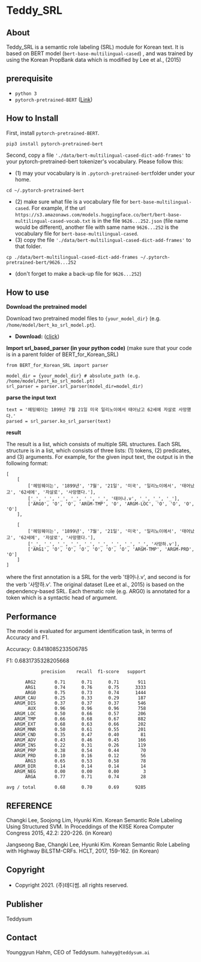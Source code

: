 # Teddy_SRL

## About
Teddy_SRL is a semantic role labeling (SRL) module for Korean text. 
It is based on BERT model (`bert-base-multilingual-cased`) , and was trained by using the Korean PropBank data which is modified by Lee et al., (2015)

## prerequisite
* `python 3`
* `pytorch-pretrained-BERT` ([Link](https://github.com/huggingface/pytorch-pretrained-BERT))

## How to Install 
First, install `pytorch-pretrained-BERT`.
```
pip3 install pytorch-pretrained-bert
```
Second, copy a file `'./data/bert-multilingual-cased-dict-add-frames'` to your pytorch-pretrained-bert tokenizer's vocabulary.
Please follow this:
* (1) may your vocabulary is in `.pytorch-pretrained-bert`folder under your home. 
```
cd ~/.pytorch-pretrained-bert
```
* (2) make sure what file is a vocabulary file for `bert-base-multilingual-cased`. 
For example, if the url `https://s3.amazonaws.com/models.huggingface.co/bert/bert-base-multilingual-cased-vocab.txt` is in the file `9626...252.json` (file name would be different), another file with same name `9626...252` is the vocabulary file for `bert-base-multilingual-cased`.
* (3) copy the file `'./data/bert-multilingual-cased-dict-add-frames'` to that folder.
```
cp ./data/bert-multilingual-cased-dict-add-frames ~/.pytorch-pretrained-bert/9626...252
```
* (don't forget to make a back-up file for `9626...252`)

## How to use

**Download the pretrained model**

Download two pretrained model files to `{your_model_dir}` (e.g. `/home/model/bert_ko_srl_model.pt`). 
* **Download:** ([click](https://drive.google.com/file/d/1lqe2S5iPguOwWVQ3aLqOoH4sBuGa1498/view?usp=sharing))

**Import srl_based_parser (in your python code)**
(make sure that your code is in a parent folder of BERT_for_Korean_SRL)
```
from BERT_for_Korean_SRL import parser

model_dir = {your_model_dir} # absolute_path (e.g. /home/model/bert_ko_srl_model.pt)
srl_parser = parser.srl_parser(model_dir=model_dir)
```

**parse the input text**
```
text = '헤밍웨이는 1899년 7월 21일 미국 일리노이에서 태어났고 62세에 자살로 사망했다.'
parsed = srl_parser.ko_srl_parser(text)
```

**result**

The result is a list, which consists of multiple SRL structures. Each SRL structure is in a list, which consists of three lists: (1) tokens, (2) predicates, and (3) arguments. For example, for the given input text, the output is in the following format:

```
[ 
    [
        ['헤밍웨이는', '1899년', '7월', '21일', '미국', '일리노이에서', '태어났고', '62세에', '자살로', '사망했다.'], 
        ['_', '_', '_', '_', '_', '_', '태어나.v', '_', '_', '_'], 
        ['ARG0', 'O', 'O', 'ARGM-TMP', 'O', 'ARGM-LOC', 'O', 'O', 'O', 'O']
    ],

    [
        ['헤밍웨이는', '1899년', '7월', '21일', '미국', '일리노이에서', '태어났고', '62세에', '자살로', '사망했다.'], 
        ['_', '_', '_', '_', '_', '_', '_', '_', '_', '사망하.v'], 
        ['ARG1', 'O', 'O', 'O', 'O', 'O', 'O', 'ARGM-TMP', 'ARGM-PRD', 'O']
    ]
]
```
where the first annotation is a SRL for the verb '태어나.v', and second is for the verb '사망하.v'. 
The original dataset (Lee et al., 2015) is based on the dependency-based SRL. Each thematic role (e.g. ARG0) is annotated for a token which is a syntactic head of argument. 

## Performance

The model is evaluated for argument identification task, in terms of Accuracy and F1. 

Accuracy: 0.8418085233506785

F1: 0.6831735328205668

```
             precision    recall  f1-score   support

       ARG2       0.71      0.71      0.71       911
       ARG1       0.74      0.76      0.75      3333
       ARG0       0.75      0.73      0.74      1444
   ARGM_CAU       0.25      0.33      0.29       187
   ARGM_DIS       0.37      0.37      0.37       546
        AUX       0.96      0.96      0.96       758
   ARGM_LOC       0.50      0.66      0.57       206
   ARGM_TMP       0.66      0.68      0.67       882
   ARGM_EXT       0.68      0.63      0.66       202
   ARGM_MNR       0.50      0.61      0.55       201
   ARGM_CND       0.35      0.47      0.40        81
   ARGM_ADV       0.43      0.46      0.45       166
   ARGM_INS       0.22      0.31      0.26       119
   ARGM_PRP       0.38      0.54      0.44        70
   ARGM_PRD       0.10      0.16      0.12        56
       ARG3       0.65      0.53      0.58        78
   ARGM_DIR       0.14      0.14      0.14        14
   ARGM_NEG       0.00      0.00      0.00         3
       ARGA       0.77      0.71      0.74        28

avg / total       0.68      0.70      0.69      9285
```

## REFERENCE
Changki Lee, Soojong Lim, Hyunki Kim. Korean Semantic Role Labeling Using Structured SVM. In Proceddings of the KIISE Korea Computer Congress 2015, 42.2: 220-226. (in Korean)

Jangseong Bae, Changki Lee, Hyunki Kim. Korean Semantic Role Labeling with Highway BiLSTM-CRFs. HCLT, 2017, 159-162. (in Korean)

## Copyright
* Copyright 2021. (주)테디썸. all rights reserved.

## Publisher
Teddysum

## Contact
Younggyun Hahm, CEO of Teddysum. `hahmyg@teddysum.ai`
